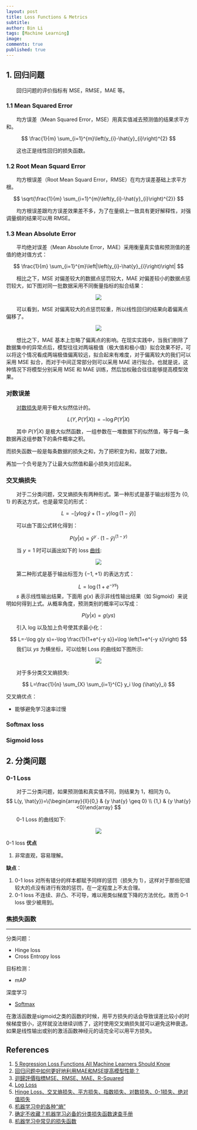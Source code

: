 ```yaml
---
layout: post
title: Loss Functions & Metrics
subtitle:
author: Bin Li
tags: [Machine Learning]
image: 
comments: true
published: true
---
```


## 1. 回归问题
　　回归问题的评价指标有 MSE，RMSE，MAE 等。
### 1.1 Mean Squared Error
　　均方误差（Mean Squared Error，MSE）用真实值减去预测值的结果求平方和。

$$
\frac{1}{m} \sum_{i=1}^{m}\left(y_{i}-\hat{y}_{i}\right)^{2}
$$

　　这也正是线性回归的损失函数。

### 1.2 Root Mean Squard Error
　　均方根误差（Root Mean Squard Error，RMSE）在均方误差基础上求平方根。

$$
\sqrt{\frac{1}{m} \sum_{i=1}^{m}\left(y_{i}-\hat{y}_{i}\right)^{2}}
$$

　　均方根误差跟均方误差效果差不多，为了在量纲上一致具有更好解释性，对强调量纲的结果可以用 RMSE。

### 1.3 Mean Absolute Error
　　平均绝对误差（Mean Absolute Error，MAE）采用衡量真实值和预测值的差值的绝对值方式：

$$
\frac{1}{m} \sum_{i=1}^{m}\left|\left(y_{i}-\hat{y}_{i}\right)\right|
$$

　　相比之下，MSE 对偏差较大的数据点惩罚较大，MAE 对偏差较小的数据点惩罚较大，如下图对同一批数据采用不同衡量指标的拟合结果：

<p align="center">
  <img width="" height="" src="/img/media/15566915918190.jpg">
</p>

　　可以看到，MSE 对偏离较大的点惩罚较重，所以线性回归的结果向着偏离点偏移了。

<p align="center">
  <img width="" height="" src="/img/media/15566916053242.jpg">
</p>

　　想比之下，MAE 基本上忽略了偏离点的影响。在现实实践中，当我们剔除了数据集中的异常点后，模型往往对两端极值（极大值和极小值）拟合效果不好，可以将这个情况看成两端极值偏离较远，拟合起来有难度，对于偏离较大的我们可以采用 MSE 拟合，而对于中间正常部分则可以采用 MAE 进行拟合。也就是说，这种情况下将模型分别采用 MSE 和 MAE 训练，然后加权融合往往能够提高模型效果。

### 对数误差

　　[对数损失](https://www.zhihu.com/question/27126057)是用于极大似然估计的。

$$
L(Y, P(Y | X))=-\log P(Y | X)
$$

　　其中 $P(Y | X)$ 是极大似然函数，一组参数在一堆数据下的似然值，等于每一条数据再这组参数下的条件概率之积。

而损失函数一般是每条数据的损失之和，为了把积变为和，就取了对数。

再加一个负号是为了让最大似然值和最小损失对应起来。

### 交叉熵损失
　　对于二分类问题，交叉熵损失有两种形式。第一种形式是基于输出标签为 $\{0,1\}$ 的表达方式，也是最常见的形式：

$$
L=-[y \log \hat{y}+(1-y) \log (1-\hat{y})]
$$

　　可以由下面公式转化得到：

$$
P(y | x)=\hat{y}^{y} \cdot(1-\hat{y})^{(1-y)}
$$

　　当 $y = 1$ 时可以画出如下的 loss [曲线](https://redstonewill.com/1584/):

<p align="center">
  <img width="" height="" src="/img/media/15576436379526.jpg">
</p>

　　第二种形式是基于输出标签为 $\{-1, +1\}$ 的表达方式：

$$
L=\log \left(1+e^{-y s}\right)
$$
　　$s$ 表示线性输出结果，下面用 $g(x)$ 表示非线性输出结果（如 Sigmoid）来说明如何得到上式。从概率角度，预测类别的概率可以写成：

$$
P(y | x)=g(y s)
$$

　　引入 log 以及加上负号使其求最小化：

$$
L=-\log g(y s)=-\log \frac{1}{1+e^{-y s}}=\log \left(1+e^{-y s}\right)
$$
　　我们以 $ys$ 为横坐标，可以绘制 Loss 的曲线如下图所示:

<p align="center">
  <img width="" height="" src="/img/media/15576452477293.jpg">
</p>

　　对于多分类交叉熵损失:

$$
L=\frac{1}{n} \sum_{X} \sum_{i=1}^{C} y_i \log (\hat{y}_i)
$$

交叉熵优点：
* 能够避免学习速率过慢

### Softmax loss

### Sigmoid loss




## 2. 分类问题
### 0-1 Loss
　　对于二分类问题，如果预测值和真实值不同，则结果为 1，相同为 0。
$$
L(y, \hat{y})=\{\begin{array}{ll}{0,} & {y \hat{y} \geq 0} \\ {1,} & {y \hat{y}<0}\end{array}
$$

　　0-1 Loss 的曲线如下:

<p align="center">
  <img width="" height="" src="/img/media/15576324030915.jpg">
</p>

0-1 loss **优点**
1. 非常直观，容易理解。

**缺点**：
1. 0-1 loss 对所有错分的样本都赋予同样的惩罚（损失为 1），这样对于那些犯错较大的点没有进行有效的惩罚，在一定程度上不太合理。
2. 0-1 loss 不连续、非凸、不可导，难以用类似梯度下降的方法优化。故而 0-1 loss 很少被用到。


### 焦损失函数


---

分类问题：
* Hinge loss
* Cross Entropy loss

目标检测：
* mAP

深度学习
* [Softmax](https://www.zhihu.com/question/23765351)

在激活函数是sigmoid之类的函数的时候，用平方损失的话会导致误差比较小的时候梯度很小，这样就没法继续训练了，这时使用交叉熵损失就可以避免这种衰退。如果是线性输出或别的激活函数神经元的话完全可以用平方损失。

## References
1. [5 Regression Loss Functions All Machine Learners Should Know](https://heartbeat.fritz.ai/5-regression-loss-functions-all-machine-learners-should-know-4fb140e9d4b0)
2. [回归问题中如何更好地利用MAE和MSE提高模型性能？](https://www.chzzz.club/post/227.html)
3. [迴歸評價指標MSE、RMSE、MAE、R-Squared](https://codertw.com/%E7%A8%8B%E5%BC%8F%E8%AA%9E%E8%A8%80/404042/)
4. [Log Loss](http://wiki.fast.ai/index.php/Log_Loss)
5. [Hinge Loss、交叉熵损失、平方损失、指数损失、对数损失、0-1损失、绝对值损失](https://www.cnblogs.com/nxf-rabbit75/p/10440805.html)
6. [机器学习中的各种“熵”](https://lumingdong.cn/various-entropies-in-machine-learning.html#%E4%BA%A4%E5%8F%89%E7%86%B5%EF%BC%88cross_entropy%EF%BC%89)
7. [确定不收藏？机器学习必备的分类损失函数速查手册](https://redstonewill.com/1584/)
8. [机器学习中常见的损失函数](https://blog.csdn.net/colourful_sky/article/details/80057445)